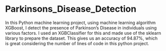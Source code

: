 # Parkinsons_Disease_Detection
In this Python machine learning project, using machine learning algorithm XGBoost, I detect the presence of Parkinson’s Disease in individuals using various factors. I used an XGBClassifier for this and made use of the sklearn library to prepare the dataset. This gives us an accuracy of 94.87%, which is great considering the number of lines of code in this python project.
